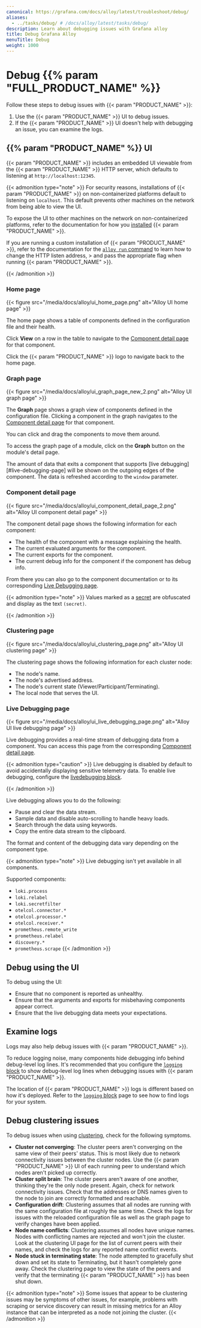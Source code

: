 ```yaml
---
canonical: https://grafana.com/docs/alloy/latest/troubleshoot/debug/
aliases:
  - ../tasks/debug/ # /docs/alloy/latest/tasks/debug/
description: Learn about debugging issues with Grafana alloy
title: Debug Grafana Alloy
menuTitle: Debug
weight: 1000
---
```


# Debug {{% param "FULL_PRODUCT_NAME" %}}

Follow these steps to debug issues with {{< param "PRODUCT_NAME" >}}:

1. Use the {{< param "PRODUCT_NAME" >}} UI to debug issues.
1. If the {{< param "PRODUCT_NAME" >}} UI doesn't help with debugging an issue, you can examine the logs.

## {{% param "PRODUCT_NAME" %}} UI

{{< param "PRODUCT_NAME" >}} includes an embedded UI viewable from the {{< param "PRODUCT_NAME" >}} HTTP server, which defaults to listening at `http://localhost:12345`.

{{< admonition type="note" >}}
For security reasons, installations of {{< param "PRODUCT_NAME" >}} on non-containerized platforms default to listening on `localhost`.
This default prevents other machines on the network from being able to view the UI.

To expose the UI to other machines on the network on non-containerized platforms, refer to the documentation for how you [installed][install] {{< param "PRODUCT_NAME" >}}.

If you are running a custom installation of {{< param "PRODUCT_NAME" >}}, refer to the documentation for the [`alloy run` command][alloy run] to learn how to change the HTTP listen address, > and pass the appropriate flag when running {{< param "PRODUCT_NAME" >}}.

[install]: ../../set-up/install/
[alloy run]: ../../reference/cli/run/
{{< /admonition >}}

### Home page

{{< figure src="/media/docs/alloy/ui_home_page.png" alt="Alloy UI home page" >}}

The home page shows a table of components defined in the configuration file and their health.

Click **View** on a row in the table to navigate to the [Component detail page](#component-detail-page) for that component.

Click the {{< param "PRODUCT_NAME" >}} logo to navigate back to the home page.

### Graph page

{{< figure src="/media/docs/alloy/ui_graph_page_new_2.png" alt="Alloy UI graph page" >}}

The **Graph** page shows a graph view of components defined in the configuration file.
Clicking a component in the graph navigates to the [Component detail page](#component-detail-page) for that component.

You can click and drag the components to move them around.

To access the graph page of a module, click on the **Graph** button on the module's detail page.

The amount of data that exits a component that supports [live debugging][#live-debugging-page] will be shown on the outgoing edges of the component.
The data is refreshed according to the `window` parameter. 

### Component detail page

{{< figure src="/media/docs/alloy/ui_component_detail_page_2.png" alt="Alloy UI component detail page" >}}

The component detail page shows the following information for each component:

* The health of the component with a message explaining the health.
* The current evaluated arguments for the component.
* The current exports for the component.
* The current debug info for the component if the component has debug info.

From there you can also go to the component documentation or to its corresponding [Live Debugging page](#live-debugging-page).

{{< admonition type="note" >}}
Values marked as a [secret][] are obfuscated and display as the text `(secret)`.

[secret]: ../../get-started/configuration-syntax/expressions/types_and_values/#secrets
{{< /admonition >}}

### Clustering page

{{< figure src="/media/docs/alloy/ui_clustering_page.png" alt="Alloy UI clustering page" >}}

The clustering page shows the following information for each cluster node:

* The node's name.
* The node's advertised address.
* The node's current state (Viewer/Participant/Terminating).
* The local node that serves the UI.

### Live Debugging page

{{< figure src="/media/docs/alloy/ui_live_debugging_page.png" alt="Alloy UI live debugging page" >}}

Live debugging provides a real-time stream of debugging data from a component. You can access this page from the corresponding [Component detail page](#component-detail-page).

{{< admonition type="caution" >}}
Live debugging is disabled by default to avoid accidentally displaying sensitive telemetry data. To enable live debugging, configure the [livedebugging block][livedebugging].

[livedebugging]: ../../reference/config-blocks/livedebugging/
{{< /admonition >}}

Live debugging allows you to do the following:

* Pause and clear the data stream.
* Sample data and disable auto-scrolling to handle heavy loads.
* Search through the data using keywords.
* Copy the entire data stream to the clipboard.

The format and content of the debugging data vary depending on the component type.

{{< admonition type="note" >}}
Live debugging isn't yet available in all components.

Supported components:

* `loki.process`
* `loki.relabel`
* `loki.secretfilter`
* `otelcol.connector.*`
* `otelcol.processor.*`
* `otelcol.receiver.*`
* `prometheus.remote_write`
* `prometheus.relabel`
* `discovery.*`
* `prometheus.scrape`
{{< /admonition >}}

## Debug using the UI

To debug using the UI:

* Ensure that no component is reported as unhealthy.
* Ensure that the arguments and exports for misbehaving components appear correct.
* Ensure that the live debugging data meets your expectations.

## Examine logs

Logs may also help debug issues with {{< param "PRODUCT_NAME" >}}.

To reduce logging noise, many components hide debugging info behind debug-level log lines.
It's recommended that you configure the [`logging` block][logging] to show debug-level log lines when debugging issues with {{< param "PRODUCT_NAME" >}}.

The location of {{< param "PRODUCT_NAME" >}} logs is different based on how it's deployed.
Refer to the [`logging` block][logging] page to see how to find logs for your system.

## Debug clustering issues

To debug issues when using [clustering][], check for the following symptoms.

* **Cluster not converging**: The cluster peers aren't converging on the same view of their peers' status.
  This is most likely due to network connectivity issues between the cluster nodes.
  Use the {{< param "PRODUCT_NAME" >}} UI of each running peer to understand which nodes aren't picked up correctly.
* **Cluster split brain**: The cluster peers aren't aware of one another, thinking they're the only node present.
  Again, check for network connectivity issues.
  Check that the addresses or DNS names given to the node to join are correctly formatted and reachable.
* **Configuration drift**: Clustering assumes that all nodes are running with the same configuration file at roughly the same time.
  Check the logs for issues with the reloaded configuration file as well as the graph page to verify changes have been applied.
* **Node name conflicts**: Clustering assumes all nodes have unique names.
  Nodes with conflicting names are rejected and won't join the cluster.
  Look at the clustering UI page for the list of current peers with their names, and check the logs for any reported name conflict events.
* **Node stuck in terminating state**: The node attempted to gracefully shut down and set its state to Terminating, but it hasn't completely gone away.
  Check the clustering page to view the state of the peers and verify that the terminating {{< param "PRODUCT_NAME" >}} has been shut down.

{{< admonition type="note" >}}
Some issues that appear to be clustering issues may be symptoms of other issues, for example, problems with scraping or service discovery can result in missing metrics for an Alloy instance that can be interpreted as a node not joining the cluster.
{{< /admonition >}}

[logging]: ../../reference/config-blocks/logging/
[clustering]: ../../get-started/clustering/
